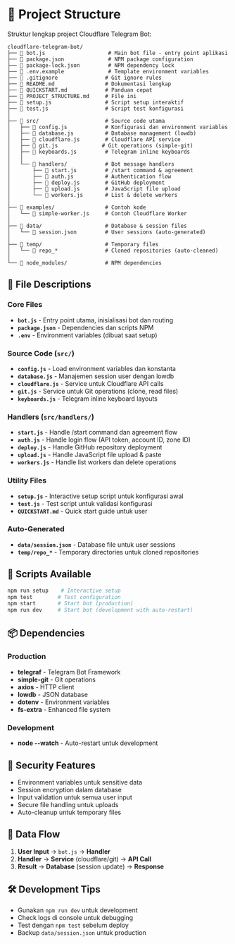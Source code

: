 # 📁 Project Structure

Struktur lengkap project Cloudflare Telegram Bot:

```
cloudflare-telegram-bot/
├── 📄 bot.js                    # Main bot file - entry point aplikasi
├── 📄 package.json              # NPM package configuration
├── 📄 package-lock.json         # NPM dependency lock
├── 📄 .env.example              # Template environment variables
├── 📄 .gitignore               # Git ignore rules
├── 📄 README.md                # Dokumentasi lengkap
├── 📄 QUICKSTART.md            # Panduan cepat
├── 📄 PROJECT_STRUCTURE.md     # File ini
├── 📄 setup.js                 # Script setup interaktif
├── 📄 test.js                  # Script test konfigurasi
│
├── 📁 src/                     # Source code utama
│   ├── 📄 config.js            # Konfigurasi dan environment variables
│   ├── 📄 database.js          # Database management (lowdb)
│   ├── 📄 cloudflare.js        # Cloudflare API service
│   ├── 📄 git.js              # Git operations (simple-git)
│   ├── 📄 keyboards.js         # Telegram inline keyboards
│   │
│   └── 📁 handlers/            # Bot message handlers
│       ├── 📄 start.js         # /start command & agreement
│       ├── 📄 auth.js          # Authentication flow
│       ├── 📄 deploy.js        # GitHub deployment
│       ├── 📄 upload.js        # JavaScript file upload
│       └── 📄 workers.js       # List & delete workers
│
├── 📁 examples/                # Contoh kode
│   └── 📄 simple-worker.js     # Contoh Cloudflare Worker
│
├── 📁 data/                    # Database & session files
│   └── 📄 session.json         # User sessions (auto-generated)
│
├── 📁 temp/                    # Temporary files
│   └── 📁 repo_*               # Cloned repositories (auto-cleaned)
│
└── 📁 node_modules/            # NPM dependencies
```

## 🔧 File Descriptions

### Core Files

- **`bot.js`** - Entry point utama, inisialisasi bot dan routing
- **`package.json`** - Dependencies dan scripts NPM
- **`.env`** - Environment variables (dibuat saat setup)

### Source Code (`src/`)

- **`config.js`** - Load environment variables dan konstanta
- **`database.js`** - Manajemen session user dengan lowdb
- **`cloudflare.js`** - Service untuk Cloudflare API calls
- **`git.js`** - Service untuk Git operations (clone, read files)
- **`keyboards.js`** - Telegram inline keyboard layouts

### Handlers (`src/handlers/`)

- **`start.js`** - Handle /start command dan agreement flow
- **`auth.js`** - Handle login flow (API token, account ID, zone ID)
- **`deploy.js`** - Handle GitHub repository deployment
- **`upload.js`** - Handle JavaScript file upload & paste
- **`workers.js`** - Handle list workers dan delete operations

### Utility Files

- **`setup.js`** - Interactive setup script untuk konfigurasi awal
- **`test.js`** - Test script untuk validasi konfigurasi
- **`QUICKSTART.md`** - Quick start guide untuk user

### Auto-Generated

- **`data/session.json`** - Database file untuk user sessions
- **`temp/repo_*`** - Temporary directories untuk cloned repositories

## 🚀 Scripts Available

```bash
npm run setup    # Interactive setup
npm test        # Test configuration
npm start       # Start bot (production)
npm run dev     # Start bot (development with auto-restart)
```

## 📦 Dependencies

### Production
- **telegraf** - Telegram Bot Framework
- **simple-git** - Git operations
- **axios** - HTTP client
- **lowdb** - JSON database
- **dotenv** - Environment variables
- **fs-extra** - Enhanced file system

### Development
- **node --watch** - Auto-restart untuk development

## 🔐 Security Features

- Environment variables untuk sensitive data
- Session encryption dalam database
- Input validation untuk semua user input
- Secure file handling untuk uploads
- Auto-cleanup untuk temporary files

## 🔄 Data Flow

1. **User Input** → `bot.js` → **Handler**
2. **Handler** → **Service** (cloudflare/git) → **API Call**
3. **Result** → **Database** (session update) → **Response**

## 🛠️ Development Tips

- Gunakan `npm run dev` untuk development
- Check logs di console untuk debugging
- Test dengan `npm test` sebelum deploy
- Backup `data/session.json` untuk production